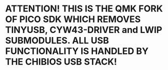 # ATTENTION! THIS IS THE QMK FORK OF PICO SDK WHICH REMOVES TINYUSB, CYW43-DRIVER and LWIP SUBMODULES. ALL USB FUNCTIONALITY IS HANDLED BY THE CHIBIOS USB STACK!
